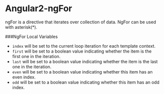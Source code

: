 # Angular2-ngFor
ngFor is a directive that iterates over collection of data. NgFor can be used with asterisk(*).

###NgFor Local Variables

- `index` will be set to the current loop iteration for each template context.
- `first` will be set to a boolean value indicating whether the item is the first one in the iteration.
- `last` will be set to a boolean value indicating whether the item is the last one in the iteration.
- `even` will be set to a boolean value indicating whether this item has an even index.
- `odd` will be set to a boolean value indicating whether this item has an odd index.
